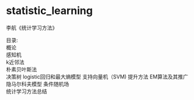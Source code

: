 # statistic_learning

李航《统计学习方法》

目录:  
概论  
感知机  
k近邻法  
朴素贝叶斯法  
决策树
logistic回归和最大熵模型
支持向量机（SVM)
提升方法
EM算法及其推广
隐马尔科夫模型
条件随机场  
统计学习方法总结
